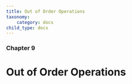 ```yaml
---
title: Out of Order Operations 
taxonomy:
    category: docs
child_type: docs
---
```


### Chapter 9

# Out of Order Operations 

